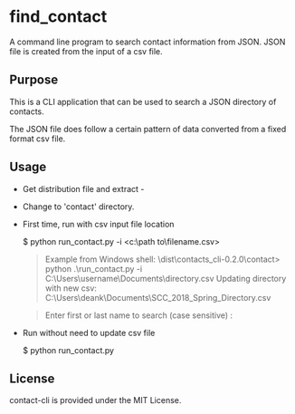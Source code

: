 # find_contact

A command line program to search contact information from JSON.  JSON file is created from the input of a csv file.

## Purpose

This is a CLI application that can be used to search a JSON directory of contacts.

The JSON file does follow a certain pattern of data converted from a fixed format csv file.

## Usage

* Get distribution file and extract - 

* Change to 'contact' directory.

* First time, run with csv input file location

    $ python run_contact.py -i <c:\path to\filename.csv>
    
    > Example from Windows shell: 
    >\dist\contacts_cli-0.2.0\contact> python .\run_contact.py -i C:\Users\username\Documents\directory.csv
    >Updating directory with new csv: C:\Users\deank\Documents\SCC_2018_Spring_Directory.csv

    >Enter first or last name to search (case sensitive) :

* Run without need to update csv file

    $ python run_contact.py

## License

contact-cli is provided under the MIT License.

